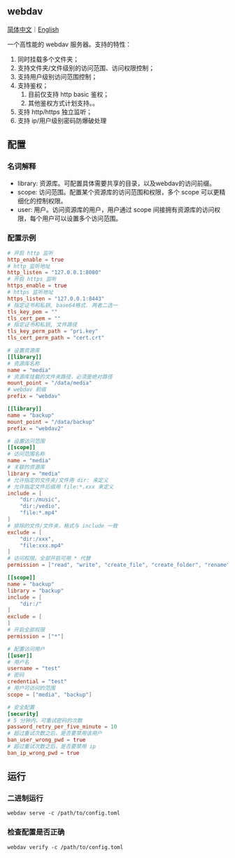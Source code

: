 ## webdav

[简体中文](README.md)｜[English](README.en.md)

一个高性能的 webdav 服务器。支持的特性：

1. 同时挂载多个文件夹；
2. 支持文件夹/文件级别的访问范围、访问权限控制；
3. 支持用户级别访问范围控制；
4. 支持鉴权；
    1. 目前仅支持 http basic 鉴权；
    2. 其他鉴权方式计划支持。。
5. 支持 http/https 独立监听；
6. 支持 ip/用户级别密码防爆破处理

## 配置

### 名词解释

+ library: 资源库。可配置具体需要共享的目录，以及webdav的访问前缀。
+ scope: 访问范围。配置某个资源库的访问范围和权限，多个 scope 可以更精细化的控制权限。
+ user: 用户。访问资源库的用户，用户通过 scope 间接拥有资源库的访问权限，每个用户可以设置多个访问范围。

### 配置示例

```toml
# 开启 http 监听
http_enable = true
# http 监听地址
http_listen = "127.0.0.1:8080"
# 开启 https 监听
https_enable = true
# https 监听地址
https_listen = "127.0.0.1:8443"
# 指定证书和私钥, base64格式. 两者二选一
tls_key_pem = ""
tls_cert_pem = ""
# 指定证书和私钥, 文件路径
tls_key_perm_path = "pri.key"
tls_cert_perm_path = "cert.crt"

# 设置资源库
[[library]]
# 资源库名称
name = "media"
# 资源库挂载的文件夹路径，必须是绝对路径
mount_point = "/data/media"
# webdav 前缀
prefix = "webdav"

[[library]]
name = "backup"
mount_point = "/data/backup"
prefix = "webdav2"

# 设置访问范围
[[scope]]
# 访问范围名称
name = "media"
# 关联的资源库
library = "media"
# 允许指定的文件夹/文件用 dir: 来定义
# 允许指定文件后缀用 file:*.xxx 来定义
include = [
    "dir:/music",
    "dir:/vedio",
    "file:*.mp4"
]
# 排除的文件/文件夹，格式与 include 一致
exclude = [
    "dir:/xxx",
    "file:xxx.mp4"
]
# 访问权限。全部开启可用 * 代替
permission = ["read", "write", "create_file", "create_folder", "rename"]

[[scope]]
name = "backup"
library = "backup"
include = [
    "dir:/"
]
exclude = [
]
# 开启全部权限
permission = ["*"]

# 配置访问用户
[[user]]
# 用户名
username = "test"
# 密码
credential = "test"
# 用户可访问的范围
scope = ["media", "backup"]

# 安全配置
[security]
# 5 分钟内，可重试密码的次数
password_retry_per_five_minute = 10
# 超过重试次数之后，是否要禁用该用户
ban_user_wrong_pwd = true
# 超过重试次数之后，是否要禁用 ip
ban_ip_wrong_pwd = true
```

## 运行

### 二进制运行

```shell
webdav serve -c /path/to/config.toml
```

### 检查配置是否正确

```shell
webdav verify -c /path/to/config.toml
```
